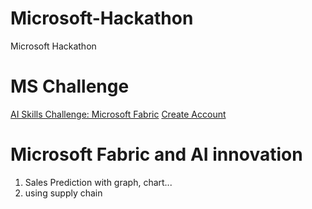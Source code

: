 # Microsoft-Hackathon
Microsoft Hackathon

# MS Challenge

   [AI Skills Challenge: Microsoft Fabric](https://aka.ms/challenge/fabric?wt.mc_id=aisc25_fabrichack_multichannel_azdata_csadai)
   [Create Account](https://www.microsoft.com/en-us/microsoft-fabric/getting-started)

# Microsoft Fabric and AI innovation

1. Sales Prediction with  graph, chart...
2. using supply chain

